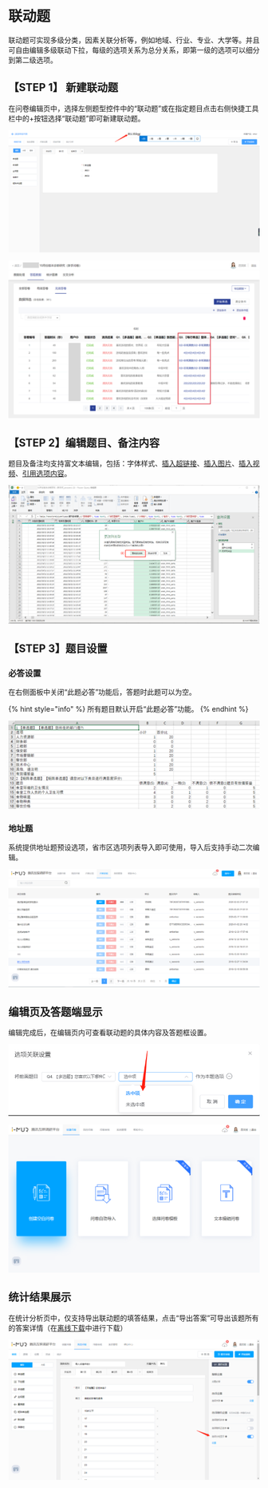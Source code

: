 # 联动题

联动题可实现多级分类，因素关联分析等，例如地域、行业、专业、大学等。并且可自由编辑多级联动下拉，每级的选项关系为总分关系，即第一级的选项可以细分到第二级选项。

## 【STEP 1】 新建联动题

在问卷编辑页中，选择左侧题型控件中的“联动题”或在指定题目点击右侧快捷工具栏中的+按钮选择“联动题”即可新建联动题。

![&#x901A;&#x8FC7;&#x201C;&#x9898;&#x578B;&#x201D;&#x63A7;&#x4EF6;&#x65B0;&#x5EFA;&#x8054;&#x52A8;&#x9898;](../.gitbook/assets/image%20%28354%29.png)

![&#x5728;&#x6307;&#x5B9A;&#x9898;&#x76EE;&#x4E0B;&#x65B9;&#x65B0;&#x5EFA;&#x8054;&#x52A8;&#x9898;](../.gitbook/assets/image%20%28429%29.png)

## 【STEP 2】编辑题目、备注内容

题目及备注均支持富文本编辑，包括：字体样式、[插入超链接](../cao-zuo-zhi-yin/wen-juan-bian-ji/cha-ru-chao-lian-jie.md)、[插入图片](../cao-zuo-zhi-yin/wen-juan-bian-ji/cha-ru-tu-pian.md)、[插入视频](../cao-zuo-zhi-yin/wen-juan-bian-ji/cha-ru-shi-pin.md)、[引用选项内容](../cao-zuo-zhi-yin/wen-juan-bian-ji/nei-rong-yin-yong.md)。

![&#x8054;&#x52A8;&#x9898;&#x5185;&#x5BB9;&#x7F16;&#x8F91;](../.gitbook/assets/image%20%28416%29.png)

## 【STEP 3】题目设置

### 必答设置

在右侧面板中关闭“此题必答”功能后，答题时此题可以为空。

{% hint style="info" %}
所有题目默认开启“此题必答”功能。
{% endhint %}

![&#x5FC5;&#x7B54;&#x8BBE;&#x7F6E;](../.gitbook/assets/image%20%28242%29.png)

### 地址题

系统提供地址题预设选项，省市区选项列表导入即可使用，导入后支持手动二次编辑。

![&#x5BFC;&#x5165;&#x5730;&#x5740;&#x9898;&#x9009;&#x9879;](../.gitbook/assets/image%20%28325%29.png)

## 编辑页及答题端显示

编辑完成后，在编辑页内可查看联动题的具体内容及答题框设置。

![&#x7F16;&#x8F91;&#x9875;&#x5185;&#x7684;&#x8054;&#x52A8;&#x9898;&#x663E;&#x793A;](../.gitbook/assets/image%20%28391%29.png)

![&#x7B54;&#x9898;&#x7AEF;&#x7684;&#x8054;&#x52A8;&#x9898;&#x663E;&#x793A;](../.gitbook/assets/image%20%28334%29.png)

## 统计结果展示

在统计分析页中，仅支持导出联动题的填答结果，点击“导出答案”可导出该题所有的答案详情（在[离线下载](../cao-zuo-zhi-yin/xia-zai-shu-ju/li-xian-xia-zai.md)中进行下载）

![&#x5BFC;&#x51FA;&#x8054;&#x52A8;&#x9898;&#x7684;&#x7B54;&#x9898;&#x6570;&#x636E;](../.gitbook/assets/image%20%28248%29.png)


